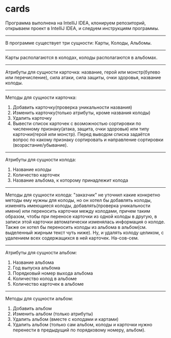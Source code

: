 # cards
Программа выполнена на IntelliJ IDEA, клонируем репозиторий, открываем проект в IntelliJ IDEA, и следуем инструкциям программы.
***
В программе существует три сущности: Карты, Колоды, Альбомы.
***
Карты располагаются в колодах, колоды располагаются в альбомах.
***
Атрибуты для сущности карточка: название, герой или монстр(булево или перечисление), сила атаки, сила защиты, очки здоровья, название колоды.
***
Методы для сущности карточка:
1. Добавить карточку(проверка уникальности названия)
2. Изменить карточку(только атрибуты, кроме названия колоды)
3. Удалить карточку
4. Вывести список карточек с возможностью сортировки по численному признаку(атака, защита, очки здоровья) или типу карточки(герой или монстр). Перед выводом списка задаётся вопрос по какому признаку сортировать и направление сортировки (возрастание/убывание).
***
Атрибуты для сущности колода:
1. Название колоды
2. Количество карточек
3. Название альбома, к которому принадлежит колода
***
Методы для сущности колода: "заказчик" не уточнил какие конкретно методы ему нужны для колоды, но он хотел бы добавлять колоды, изменять имеющиеся колоды, добавлять(проверка уникальности имени) или переносить карточки между колодами, причем таким образом, чтобы при переносе карточки из одной колоды в другую, в записи этой карточки автоматически изменялась информация о колоде. Также он хотел бы переносить колоды из альбома в альбом(см. выделенный жирным текст чуть ниже). Ну, и удалять колоду целиком, с удалением всех содержащихся в ней карточек. На-сов-сем. 
***
Атрибуты для сущности альбом:
1. Название альбома
2. Год выпуска альбома
3. Порядковый номер выхода альбома
4. Количество колод в альбоме
5. Количество карточек в альбоме
***
Методы для сущности альбом:
1. Добавить альбом
2. Изменить альбом (только атрибуты)
3. Удалить альбом (вместе с колодами и картами)
4. Удалить альбом (только сам альбом, колоды и карточки нужно перенести в предыдущий по порядковому номеру, альбом).
